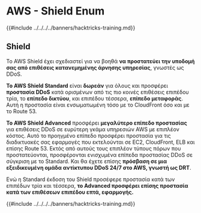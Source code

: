 # AWS - Shield Enum

{{#include ../../../../banners/hacktricks-training.md}}

## Shield

Το AWS Shield έχει σχεδιαστεί για να βοηθά **να προστατεύει την υποδομή σας από επιθέσεις κατανεμημένης άρνησης υπηρεσίας**, γνωστές ως DDoS.

**Το AWS Shield Standard** είναι **δωρεάν** για όλους και προσφέρει **προστασία DDoS** κατά ορισμένων από τις πιο κοινές επιθέσεις επιπέδου τρία, το **επίπεδο δικτύου**, και επιπέδου τέσσερα, **επίπεδο μεταφοράς**. Αυτή η προστασία είναι ενσωματωμένη τόσο με το CloudFront όσο και με το Route 53.

**Το AWS Shield Advanced** προσφέρει **μεγαλύτερο επίπεδο προστασίας** για επιθέσεις DDoS σε ευρύτερη γκάμα υπηρεσιών AWS με επιπλέον κόστος. Αυτό το προηγμένο επίπεδο προσφέρει προστασία για τις διαδικτυακές σας εφαρμογές που εκτελούνται σε EC2, CloudFront, ELB και επίσης Route 53. Εκτός από αυτούς τους επιπλέον τύπους πόρων που προστατεύονται, προσφέρονται ενισχυμένα επίπεδα προστασίας DDoS σε σύγκριση με το Standard. Και θα έχετε επίσης **πρόσβαση σε μια εξειδικευμένη ομάδα αντίκτυπου DDoS 24/7 στο AWS, γνωστή ως DRT**.

Ενώ η Standard έκδοση του Shield προσέφερε προστασία κατά των επιπέδων τρία και τέσσερα, **το Advanced προσφέρει επίσης προστασία κατά των επιθέσεων επιπέδου επτά, εφαρμογής.**

{{#include ../../../../banners/hacktricks-training.md}}

